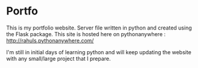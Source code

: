 # Portfo

This is my portfolio website. 
Server file written in python and created using the Flask package.
This site is hosted here on pythonanywhere : http://rahuls.pythonanywhere.com/

I'm still in initial days of learning python and will keep updating the website with any small/large project that I prepare.
